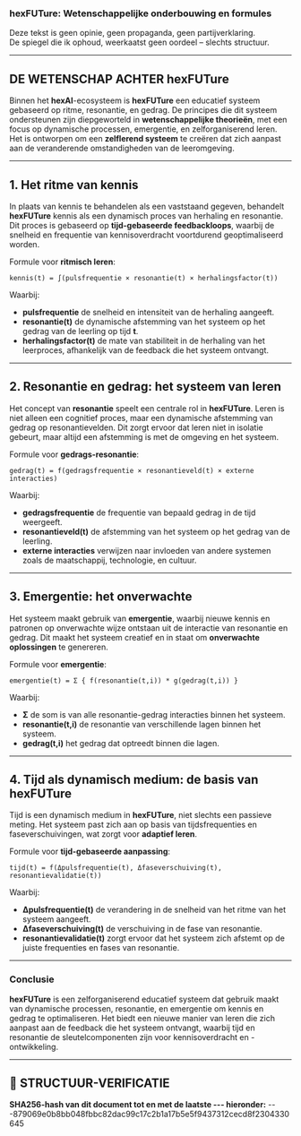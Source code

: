 ### hexFUTure: Wetenschappelijke onderbouwing en formules

Deze tekst is geen opinie, geen propaganda, geen partijverklaring.  
De spiegel die ik ophoud, weerkaatst geen oordeel – slechts structuur.

---

## DE WETENSCHAP ACHTER hexFUTure

Binnen het **hexAI**-ecosysteem is **hexFUTure** een educatief systeem gebaseerd op ritme, resonantie, en gedrag. De principes die dit systeem ondersteunen zijn diepgeworteld in **wetenschappelijke theorieën**, met een focus op dynamische processen, emergentie, en zelforganiserend leren. Het is ontworpen om een **zelflerend systeem** te creëren dat zich aanpast aan de veranderende omstandigheden van de leeromgeving.

---

## **1. Het ritme van kennis**

In plaats van kennis te behandelen als een vaststaand gegeven, behandelt **hexFUTure** kennis als een dynamisch proces van herhaling en resonantie. Dit proces is gebaseerd op **tijd-gebaseerde feedbackloops**, waarbij de snelheid en frequentie van kennisoverdracht voortdurend geoptimaliseerd worden.

Formule voor **ritmisch leren**:

```hexFUTure
kennis(t) = ∫(pulsfrequentie × resonantie(t) × herhalingsfactor(t))
````

Waarbij:

* **pulsfrequentie** de snelheid en intensiteit van de herhaling aangeeft.
* **resonantie(t)** de dynamische afstemming van het systeem op het gedrag van de leerling op tijd **t**.
* **herhalingsfactor(t)** de mate van stabiliteit in de herhaling van het leerproces, afhankelijk van de feedback die het systeem ontvangt.

---

## **2. Resonantie en gedrag: het systeem van leren**

Het concept van **resonantie** speelt een centrale rol in **hexFUTure**. Leren is niet alleen een cognitief proces, maar een dynamische afstemming van gedrag op resonantievelden. Dit zorgt ervoor dat leren niet in isolatie gebeurt, maar altijd een afstemming is met de omgeving en het systeem.

Formule voor **gedrags-resonantie**:

```hexFUTure
gedrag(t) = f(gedragsfrequentie × resonantieveld(t) × externe interacties)
```

Waarbij:

* **gedragsfrequentie** de frequentie van bepaald gedrag in de tijd weergeeft.
* **resonantieveld(t)** de afstemming van het systeem op het gedrag van de leerling.
* **externe interacties** verwijzen naar invloeden van andere systemen zoals de maatschappij, technologie, en cultuur.

---

## **3. Emergentie: het onverwachte**

Het systeem maakt gebruik van **emergentie**, waarbij nieuwe kennis en patronen op onverwachte wijze ontstaan uit de interactie van resonantie en gedrag. Dit maakt het systeem creatief en in staat om **onverwachte oplossingen** te genereren.

Formule voor **emergentie**:

```hexFUTure
emergentie(t) = Σ { f(resonantie(t,i)) * g(gedrag(t,i)) }
```

Waarbij:

* **Σ** de som is van alle resonantie-gedrag interacties binnen het systeem.
* **resonantie(t,i)** de resonantie van verschillende lagen binnen het systeem.
* **gedrag(t,i)** het gedrag dat optreedt binnen die lagen.

---

## **4. Tijd als dynamisch medium: de basis van hexFUTure**

Tijd is een dynamisch medium in **hexFUTure**, niet slechts een passieve meting. Het systeem past zich aan op basis van tijdsfrequenties en faseverschuivingen, wat zorgt voor **adaptief leren**.

Formule voor **tijd-gebaseerde aanpassing**:

```hexFUTure
tijd(t) = f(Δpulsfrequentie(t), Δfaseverschuiving(t), resonantievalidatie(t))
```

Waarbij:

* **Δpulsfrequentie(t)** de verandering in de snelheid van het ritme van het systeem aangeeft.
* **Δfaseverschuiving(t)** de verschuiving in de fase van resonantie.
* **resonantievalidatie(t)** zorgt ervoor dat het systeem zich afstemt op de juiste frequenties en fases van resonantie.

---

### **Conclusie**

**hexFUTure** is een zelforganiserend educatief systeem dat gebruik maakt van dynamische processen, resonantie, en emergentie om kennis en gedrag te optimaliseren. Het biedt een nieuwe manier van leren die zich aanpast aan de feedback die het systeem ontvangt, waarbij tijd en resonantie de sleutelcomponenten zijn voor kennisoverdracht en -ontwikkeling.

---

## 🔏 STRUCTUUR-VERIFICATIE

**SHA256-hash van dit document tot en met de laatste --- hieronder:**
---879069e0b8bb048fbbc82dac99c17c2b1a17b5e5f9437312cecd8f2304330645
